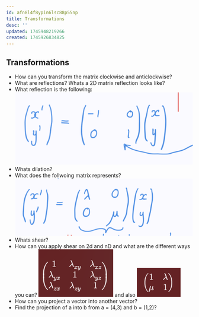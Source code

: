 ```yaml
---
id: afn8l4f8ypin6lsc88p55np
title: Transformations
desc: ''
updated: 1745948219266
created: 1745926834825
---
```


## Transformations
- How can you transform the matrix clockwise and anticlockwise?
- What are reflections? Whats a 2D matrix reflection looks like?
- What reflection is the following: ![alt text](image-13.png)
- Whats dilation? 
- What does the follwoing matrix represents? ![alt text](image-14.png)
- Whats shear?
- How can you apply shear on 2d and nD and what are the different ways you can? ![alt text](image-15.png) and also ![alt text](image-16.png)
- How can you project a vector into another vector?
- Find the projection of a into b from a = (4,3) and b = (1,2)?